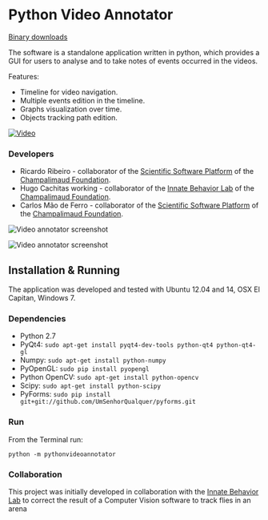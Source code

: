 # Python Video Annotator

[Binary downloads](https://bitbucket.org/fchampalimaud/pythonvideoannotator/downloads)


The software is a standalone application written in python, which provides a GUI for users to analyse and to take notes of events occurred in the videos.

Features:
* Timeline for video navigation.
* Multiple events edition in the timeline.
* Graphs visualization over time.
* Objects tracking path edition.


[![Video](/docs/video.png)](https://www.youtube.com/watch?v=IE_mtCHc9bQ)


### Developers

* Ricardo Ribeiro - collaborator of the [Scientific Software Platform](http://neuro.fchampalimaud.org/en/research/platforms/staff/Scientific%20Software/) of the [Champalimaud Foundation](http://fchampalimaud.org).
* Hugo Cachitas working - collaborator of the [Innate Behavior Lab](http://neuro.fchampalimaud.org/en/research/investigators/research-groups/group/Vasconcelos/) of the [Champalimaud Foundation](http://fchampalimaud.org).
* Carlos Mão de Ferro - collaborator of the [Scientific Software Platform](http://neuro.fchampalimaud.org/en/research/platforms/staff/Scientific%20Software/) of the [Champalimaud Foundation](http://fchampalimaud.org).


![Video annotator screenshot](/docs/screencapture.png?raw=true "Screen")

![Video annotator screenshot](/docs/screenshot.png?raw=true "Screen")

## Installation & Running

The application was developed and tested with Ubuntu 12.04 and 14, OSX El Capitan, Windows 7.

### Dependencies

* Python 2.7
* PyQt4: ```sudo apt-get install pyqt4-dev-tools python-qt4 python-qt4-gl```
* Numpy: ```sudo apt-get install python-numpy```
* PyOpenGL: ```sudo pip install pyopengl```
* Python OpenCV: ```sudo apt-get install python-opencv```
* Scipy: ```sudo apt-get install python-scipy```
* PyForms: ```sudo pip install git+git://github.com/UmSenhorQualquer/pyforms.git```

### Run

From the Terminal run:

```
python -m pythonvideoannotator
```


### Collaboration

This project was initially developed in collaboration with the [Innate Behavior Lab](http://neuro.fchampalimaud.org/en/research/investigators/research-groups/group/Vasconcelos/) to correct the result of a Computer Vision software to track flies in an arena
